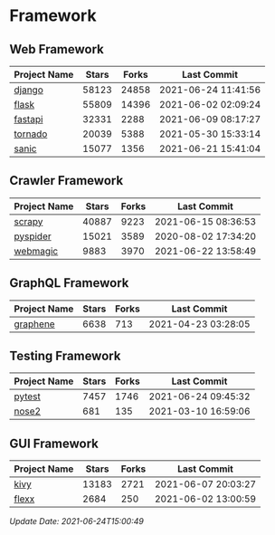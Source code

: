 # Framework

## Web Framework
| Project Name | Stars | Forks | Last Commit |
| ------------ | ----- | ----- | ----------- |
| [django](https://github.com/django/django) | 58123 | 24858 | 2021-06-24 11:41:56 |
| [flask](https://github.com/pallets/flask) | 55809 | 14396 | 2021-06-02 02:09:24 |
| [fastapi](https://github.com/tiangolo/fastapi) | 32331 | 2288 | 2021-06-09 08:17:27 |
| [tornado](https://github.com/tornadoweb/tornado) | 20039 | 5388 | 2021-05-30 15:33:14 |
| [sanic](https://github.com/sanic-org/sanic) | 15077 | 1356 | 2021-06-21 15:41:04 |

## Crawler Framework
| Project Name | Stars | Forks | Last Commit |
| ------------ | ----- | ----- | ----------- |
| [scrapy](https://github.com/scrapy/scrapy) | 40887 | 9223 | 2021-06-15 08:36:53 |
| [pyspider](https://github.com/binux/pyspider) | 15021 | 3589 | 2020-08-02 17:34:20 |
| [webmagic](https://github.com/code4craft/webmagic) | 9883 | 3970 | 2021-06-22 13:58:49 |

## GraphQL Framework
| Project Name | Stars | Forks | Last Commit |
| ------------ | ----- | ----- | ----------- |
| [graphene](https://github.com/graphql-python/graphene) | 6638 | 713 | 2021-04-23 03:28:05 |

## Testing Framework
| Project Name | Stars | Forks | Last Commit |
| ------------ | ----- | ----- | ----------- |
| [pytest](https://github.com/pytest-dev/pytest) | 7457 | 1746 | 2021-06-24 09:45:32 |
| [nose2](https://github.com/nose-devs/nose2) | 681 | 135 | 2021-03-10 16:59:06 |

## GUI Framework
| Project Name | Stars | Forks | Last Commit |
| ------------ | ----- | ----- | ----------- |
| [kivy](https://github.com/kivy/kivy) | 13183 | 2721 | 2021-06-07 20:03:27 |
| [flexx](https://github.com/flexxui/flexx) | 2684 | 250 | 2021-06-02 13:00:59 |

*Update Date: 2021-06-24T15:00:49*